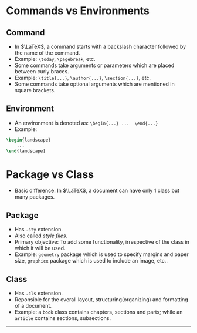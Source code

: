 # Commands vs Environments

## Command

* In $\LaTeX$, a command starts with a backslash character followed by the name of the command.
* Example: `\today`, `\pagebreak`, etc.
* Some commands take arguments or parameters which are placed between curly braces.
* Example: `\title{...}`, `\author{...}`, `\section{...}`, etc.
* Some commands take optional arguments which are mentioned in square brackets.

## Environment

* An environment is denoted as: `\begin{...} ...  \end{...}`
* Example:
```tex
\begin{landscape}
	...
\end{landscape}
```

# Package vs Class

* Basic difference: In $\LaTeX$, a document can have only 1 class but many packages.

## Package

* Has `.sty` extension.
* Also called _style files_.
* Primary objective: To add some functionality, irrespective of the class in which it will be used.
* Example: `geometry` package which is used to specify margins and paper size, `graphicx` package which is used to include an image, etc..

## Class

* Has `.cls` extension.
* Reponsible for the overall layout, structuring(organizing) and formatting of a document.
* Example: a `book` class contains chapters, sections and parts; while an `article` contains sections, subsections.

---

